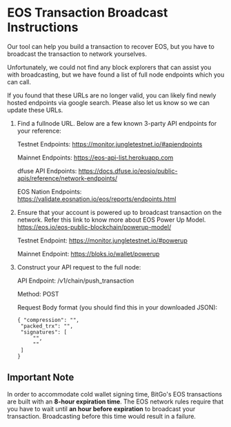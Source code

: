 # EOS Transaction Broadcast Instructions


Our tool can help you build a transaction to recover EOS, but you have to broadcast the transaction to network yourselves. 

Unfortunately, we could not find any block explorers that can assist you with broadcasting, but we have found a list of full node endpoints which you can call.

If you found that these URLs are no longer valid, you can likely find newly hosted endpoints via google search. Please also let us know so we can update these URLs.


1) Find a fullnode URL. Below are a few known 3-party API endpoints for your reference:
   
    Testnet Endpoints: https://monitor.jungletestnet.io/#apiendpoints
    
    Mainnet Endpoints: https://eos-api-list.herokuapp.com
    
    dfuse API Endpoints: https://docs.dfuse.io/eosio/public-apis/reference/network-endpoints/

    EOS Nation Endpoints: https://validate.eosnation.io/eos/reports/endpoints.html

2) Ensure that your account is powered up to broadcast transaction on the network. Refer this link to know more about EOS Power Up Model.
   https://eos.io/eos-public-blockchain/powerup-model/

   Testnet Endpoint: https://monitor.jungletestnet.io/#powerup

   Mainnet Endpoint: https://bloks.io/wallet/powerup

3) Construct your API request to the full node:
      
    API Endpoint: /v1/chain/push_transaction

    Method: POST

    Request Body format (you should find this in your downloaded JSON):

    

       { "compression": "",
        "packed_trx": "",
        "signatures": [
            "",
            ""
        ]
       }
    

## Important Note

In order to accommodate cold wallet signing time, BitGo's EOS transactions are built with an **8-hour expiration time**. The EOS network
rules require that you have to wait until **an hour before expiration** to broadcast your transaction. Broadcasting before this time would result in a failure.